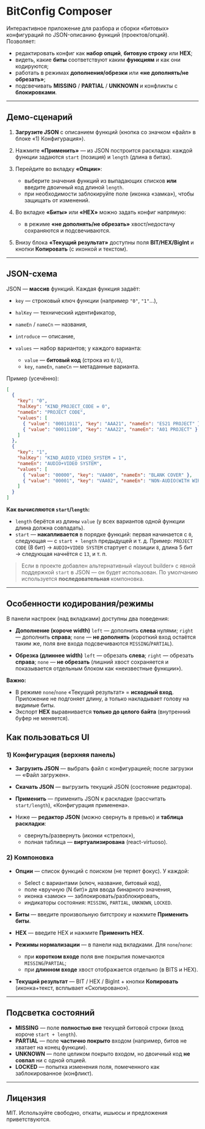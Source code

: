 # BitConfig Composer

Интерактивное приложение для разбора и сборки «битовых» конфигураций по JSON-описанию функций (проектов/опций). Позволяет:

- редактировать конфиг как **набор опций**, **битовую строку** или **HEX**;
- видеть, какие **биты** соответствуют каким **функциям** и как они кодируются;
- работать в режимах **дополнения/обрезки** или **«не дополнять/не обрезать»**;
- подсвечивать **MISSING** / **PARTIAL** / **UNKNOWN** и конфликты с **блокировками**.

---

## Демо-сценарий

1. **Загрузите JSON** с описанием функций (кнопка со значком «файл» в блоке «1) Конфигурация»).
2. Нажмите **«Применить»** — из JSON построится раскладка: каждой функции задаются `start` (позиция) и `length` (длина в битах).
3. Перейдите во вкладку **«Опции»**:

   - выберите значения функций из выпадающих списков **или** введите двоичный код длиной `length`.
   - при необходимости заблокируйте поле (иконка «замка»), чтобы защищать от изменений.

4. Во вкладке **«Биты»** или **«HEX»** можно задать конфиг напрямую:

   - в режиме **«не дополнять/не обрезать»** хвост/недостачу сохраняются и подсвечиваются.

5. Внизу блока **«Текущий результат»** доступны поля **BIT/HEX/BigInt** и кнопки **Копировать** (с иконкой и текстом).

---

## JSON-схема

JSON — **массив** функций. Каждая функция задаёт:

- `key` — строковый ключ функции (например `"0"`, `"1"`…),
- `halKey` — технический идентификатор,
- `nameEn` / `nameCn` — названия,
- `introduce` — описание,
- `values` — набор вариантов; у каждого варианта:

  - `value` — **битовый код** (строка из `0/1`),
  - `key`, `nameEn`, `nameCn` — метаданные варианта.

Пример (усечённо):

```json
[
  {
    "key": "0",
    "halKey": "KIND_PROJECT_CODE = 0",
    "nameEn": "PROJECT CODE",
    "values": [
      { "value": "00011011", "key": "AAA21", "nameEn": "ES21 PROJECT" },
      { "value": "00011100", "key": "AAA22", "nameEn": "A01 PROJECT" }
    ]
  },
  {
    "key": "1",
    "halKey": "KIND_AUDIO_VIDEO_SYSTEM = 1",
    "nameEn": "AUDIO+VIDEO SYSTEM",
    "values": [
      { "value": "00000", "key": "VAA00", "nameEn": "BLANK COVER" },
      { "value": "00001", "key": "VAA02", "nameEn": "NON-AUDIO(WITH WIRE)" }
    ]
  }
]
```

**Как вычисляются `start`/`length`:**

- `length` берётся из длины `value` (у всех вариантов одной функции длина должна совпадать).
- `start` — **накапливается** в порядке функций: первая начинается с `0`, следующая — с `start + length` предыдущей и т. д.
  Пример: `PROJECT CODE` (8 бит) → `AUDIO+VIDEO SYSTEM` стартует с позиции `8`, длина 5 бит → следующая начнётся с `13`, и т. п.

> Если в проекте добавлен альтернативный «layout builder» с явной поддержкой `start` в JSON — он будет использован. По умолчанию используется **последовательная** компоновка.

---

## Особенности кодирования/режимы

В панели настроек (над вкладками) доступны два поведения:

- **Дополнение (короче width)**
  `left` — дополнить **слева** нулями;
  `right` — дополнить **справа**;
  `none` — **не дополнять** (короткий вход остаётся таким же, поля вне входа подсвечиваются `MISSING`/`PARTIAL`).

- **Обрезка (длиннее width)**
  `left` — обрезать **слева**;
  `right` — обрезать **справа**;
  `none` — **не обрезать** (лишний хвост сохраняется и показывается отдельным блоком как «неизвестные функции»).

**Важно:**

- В режиме `none`/`none` «Текущий результат» = **исходный вход**. Приложение не подгоняет длину, а только накладывает голову на видимые биты.
- Экспорт **HEX** выравнивается **только до целого байта** (внутренний буфер не меняется).

## Как пользоваться UI

### 1) Конфигурация (верхняя панель)

- **Загрузить JSON** — выбрать файл с конфигурацией; после загрузки — «Файл загружен».
- **Скачать JSON** — выгрузить текущий JSON (состояние редактора).
- **Применить** — применить JSON к раскладке (рассчитать `start/length`), «Конфигурация применена».
- Ниже — **редактор JSON** (можно свернуть в превью) и **таблица раскладки**:

  - свернуть/развернуть (иконки «стрелок»),
  - полная таблица — **виртуализирована** (react-virtuoso).

### 2) Компоновка

- **Опции** — список функций с поиском (не теряет фокус). У каждой:

  - Select с вариантами (ключ, название, битовый код),
  - поле «вручную (N бит)» для ввода бинарного значения,
  - иконка «замок» — заблокировать/разблокировать,
  - индикаторы состояния: `MISSING`, `PARTIAL`, `UNKNOWN`, `LOCKED`.

- **Биты** — введите произвольную битстроку и нажмите **Применить биты**.
- **HEX** — введите HEX и нажмите **Применить HEX**.
- **Режимы нормализации** — в панели над вкладками.
  Для `none`/`none`:

  - при **коротком входе** поля вне покрытия помечаются `MISSING`/`PARTIAL`;
  - при **длинном входе** хвост отображается отдельно (в BITS и HEX).

- **Текущий результат** — BIT / HEX / BigInt + кнопки **Копировать** (иконка+текст, всплывает «Скопировано»).

---

## Подсветка состояний

- **MISSING** — поле **полностью вне** текущей битовой строки (вход короче `start + length`).
- **PARTIAL** — поле **частично покрыто** входом (например, битов не хватает на конец функции).
- **UNKNOWN** — поле целиком покрыто входом, но двоичный код **не совпал** ни с одной опцией.
- **LOCKED** — попытка изменения поля, помеченного как заблокированное (конфликт).

---

## Лицензия

MIT. Используйте свободно, откаты, ишьюсы и предложения приветствуются.
